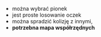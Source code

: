 - można wybrać pionek
- jest proste losowanie oczek
- można spradzić kolizję z innymi,
- **potrzebna mapa współrzędnych**